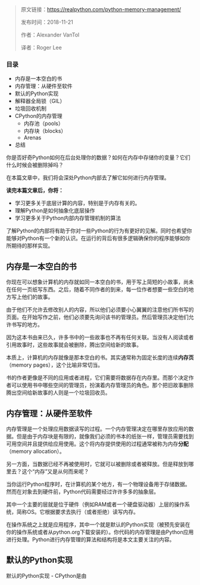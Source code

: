 > 原文链接：https://realpython.com/python-memory-management/
>
> 发布时间：2018-11-21
>
> 作者：Alexander VanTol
>
> 译者：Roger Lee



### 目录

- 内存是一本空白的书
- 内存管理：从硬件至软件
- 默认的Python实现
- 解释器全局锁（GIL）
- 垃圾回收机制
- CPython的内存管理
  - 内存池（pools）
  - 内存块（blocks）
  - Arenas
- 总结



你是否好奇Python如何在后台处理你的数据？如何在内存中存储你的变量？它们什么时候会被删除掉吗？

在本篇文章中，我们将会深处Python内部去了解它如何进行内存管理。



**读完本篇文章后，你将：**

- 学习更多关于底层计算的内容，特别是于内存有关的。
- 理解Python是如何抽象化底层操作
- 学习更多关于Python内部内存管理机制的算法

了解Python的内部将有助于你对一些Python的行为有更好的见解。同时也希望你能够对Python有一个新的认识。在运行的背后有很多逻辑确保你的程序能够如你所期待的那样实现。

## 内存是一本空白的书

你现在可以想象计算机的内存就如同一本空白的书，用于写上简短的小故事，尚未在任何一页纸写东西。之后，随着不同作者的到来，每一位作者想要一些空白的地方写上他们的故事。

由于他们不允许去修改别人的内容，所以他们必须要小心翼翼的注意他们所书写的页面。在开始写作之前，他们必须要先询问该书的管理员。然后管理员决定他们允许书写的地方。

因为这本书由来已久，许多书中的一些故事也不再有任何关联。当没有人阅读或者引用故事时，这些故事就会被删除，腾出空间给新的故事。

本质上，计算机的内存就像是那本空白的书。其实通常称为固定长度的连续**内存页**（memory pages），这个比喻非常切当。

书的作者更像是不同的应用或者进程，它们需要将数据存在内存里。而那个决定作者可以使用书中哪些空间的管理员，扮演着内存管理员的角色。那个把旧故事删除腾出空间给新故事的人则是一个垃圾回收员。

## 内存管理：从硬件至软件

内存管理是一个处理应用数据读写的过程。一个内存管理决定在哪里存放应用的数据。但是由于内存块是有限的，就像我们必须的书本的纸张一样，管理员需要找到可用空间并且提供给应用使用。这个将内存提供使用的过程通常被称为内存**分配**（memory allocation）。

另一方面，当数据已经不再被使用时，它就可以被删除或者被释放。但是释放到哪里去？这个“内存”又是从何而来呢？

当你运行Python程序时，在计算机的某个地方，有一个物理设备用于存储数据。然而在对象去到硬件前，Python代码需要经过许许多多的抽象层。

其中一个主要的层就是位于硬件（例如RAM或者一个硬盘驱动器）上层的操作系统，简称OS。它根据要求去执行（或者拒绝）读写内存。

在操作系统之上就是应用程序，其中一个就是默认的Python实现（被预先安装在你的操作系统或者从python.org下载安装的）。你代码的内存管理是由Python应用进行处理。Python进行内存管理的算法和结构将是本文主要关注的内容。



## 默认的Python实现

默认的Python实现 - CPython是由



